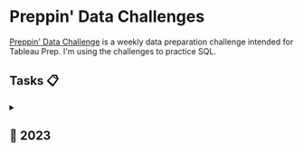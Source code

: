 # Preppin' Data Challenges
[Preppin' Data Challenge](https://preppindata.blogspot.com/) is a weekly data preparation challenge intended for Tableau Prep. I'm using the challenges to practice SQL.

## Tasks 📋

<a id="2023"></a>
<details>
  <summary><h2>📅&nbsp;2023</h2></summary>

| Week | Challenge | Description | My solution |
|-----------|-------------|:-----------:|:-------------:|
| 1 | The Data Source Bank | [📋](https://preppindata.blogspot.com/2023/01/2023-week-1-data-source-bank.html) |[↗️](https://github.com/duonglindaa/SQL_challenges/tree/main/Preppin%20Data/2023/W1) |
| 2 | International Bank Account Numbers | [📋](https://preppindata.blogspot.com/2023/01/2023-week-2-international-bank-account.html) |[↗️](https://github.com/duonglindaa/SQL_challenges/tree/main/Preppin%20Data/2023/W2) |

</details>
